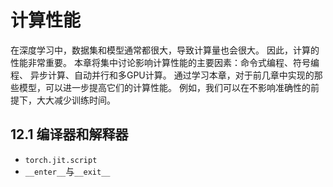 # 计算性能

在深度学习中，数据集和模型通常都很大，导致计算量也会很大。
因此，计算的性能非常重要。
本章将集中讨论影响计算性能的主要因素：命令式编程、符号编程、
异步计算、自动并行和多GPU计算。
通过学习本章，对于前几章中实现的那些模型，可以进一步提高它们的计算性能。
例如，我们可以在不影响准确性的前提下，大大减少训练时间。

## 12.1 编译器和解释器

- `torch.jit.script`
- `__enter__`与`__exit__`

